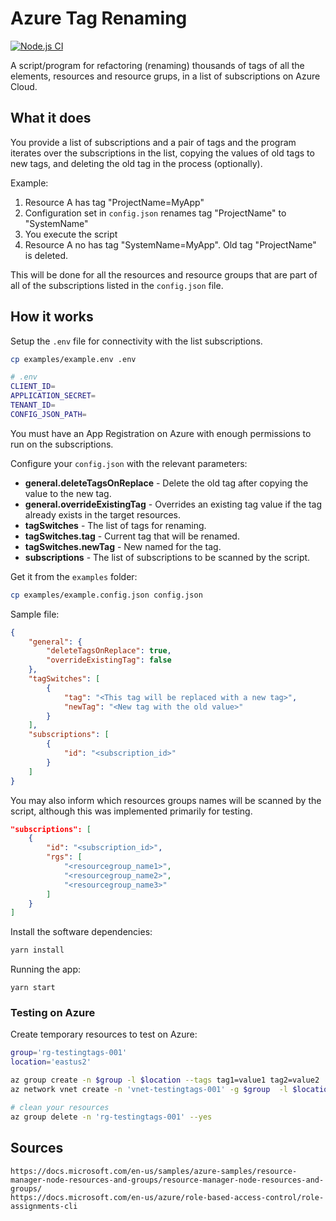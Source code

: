# Azure Tag Renaming

[![Node.js CI](https://github.com/epomatti/azure-tag-refactoring/actions/workflows/node.js.yml/badge.svg)](https://github.com/epomatti/azure-tag-refactoring/actions/workflows/node.js.yml)

A script/program for refactoring (renaming) thousands of tags of all the elements, resources and resource grups, in a list of subscriptions on Azure Cloud.

## What it does

You provide a list of subscriptions and a pair of tags and the program iterates over the subscriptions in the list, copying the values of old tags to new tags, and deleting the old tag in the process (optionally).

Example:

1. Resource A has tag "ProjectName=MyApp"
2. Configuration set in `config.json` renames tag "ProjectName" to "SystemName"
3. You execute the script
4. Resource A no has tag "SystemName=MyApp". Old tag "ProjectName" is deleted.

This will be done for all the resources and resource groups that are part of all of the subscriptions listed in the `config.json` file.

## How it works

Setup the `.env` file for connectivity with the list subscriptions. 

```sh
cp examples/example.env .env

# .env 
CLIENT_ID=
APPLICATION_SECRET=
TENANT_ID=
CONFIG_JSON_PATH=
```

You must have an App Registration on Azure with enough permissions to run on the subscriptions.

Configure your `config.json` with the relevant parameters:

- **general.deleteTagsOnReplace** - Delete the old tag after copying the value to the new tag.
- **general.overrideExistingTag** - Overrides an existing tag value if the tag already exists in the target resources.
- **tagSwitches** - The list of tags for renaming.
- **tagSwitches.tag** - Current tag that will be renamed.
- **tagSwitches.newTag** - New named for the tag.
- **subscriptions** - The list of subscriptions to be scanned by the script.

Get it from the `examples` folder:

```sh
cp examples/example.config.json config.json
```

Sample file:

```json
{
    "general": {
        "deleteTagsOnReplace": true,
        "overrideExistingTag": false
    },
    "tagSwitches": [
        {
            "tag": "<This tag will be replaced with a new tag>",
            "newTag": "<New tag with the old value>"
        }
    ],
    "subscriptions": [
        {
            "id": "<subscription_id>"
        }
    ]
}
```

You may also inform which resources groups names will be scanned by the script, although this was implemented primarily for testing.

```json
"subscriptions": [
    {
        "id": "<subscription_id>",
        "rgs": [
            "<resourcegroup_name1>",
            "<resourcegroup_name2>",
            "<resourcegroup_name3>"
        ]
    }
]
```

Install the software dependencies:

```sh
yarn install
```

Running the app:

```
yarn start
```

### Testing on Azure

Create temporary resources to test on Azure:

```sh
group='rg-testingtags-001'
location='eastus2'

az group create -n $group -l $location --tags tag1=value1 tag2=value2
az network vnet create -n 'vnet-testingtags-001' -g $group  -l $location --tags tag1=value1 tag2=value2

# clean your resources
az group delete -n 'rg-testingtags-001' --yes
```

## Sources

```
https://docs.microsoft.com/en-us/samples/azure-samples/resource-manager-node-resources-and-groups/resource-manager-node-resources-and-groups/
https://docs.microsoft.com/en-us/azure/role-based-access-control/role-assignments-cli
```
